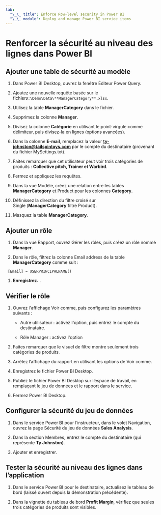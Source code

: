 ```yaml
---
lab:
  "\_\_ title": Enforce Row-level security in Power BI
  "\_\_ module": Deploy and manage Power BI service items
---
```

# Renforcer la sécurité au niveau des lignes dans Power BI

## Ajouter une table de sécurité au modèle

1. Dans Power BI Desktop, ouvrez la fenêtre Éditeur Power Query.

1. Ajoutez une nouvelle requête basée sur le fichier`D:\Demo\Data\**ManagerCategory**.xlsx`.

1. Utilisez la table **ManagerCategory** dans le fichier.

1. Supprimez la colonne **Manager**.

1. Divisez la colonne **Catégorie** en utilisant le point-virgule comme délimiteur, puis divisez-la en lignes (options avancées).

1. Dans la colonne **E-mail**, remplacez la valeur **<ty-johnston@tailspintoys.com>** par le compte du destinataire (provenant du fichier MySettings.txt).

1. Faites remarquer que cet utilisateur peut voir trois catégories de produits : **Collective pitch, Trainer et Warbird**.

1. Fermez et appliquez les requêtes.

1. Dans la vue Modèle, créez une relation entre les tables **ManagerCategory** et Product pour les colonnes **Category**.

1. Définissez la direction du filtre croisé sur Single (**ManagerCategory** filtre Product).

1. Masquez la table **ManagerCategory**.

## Ajouter un rôle

1. Dans la vue Rapport, ouvrez Gérer les rôles, puis créez un rôle nommé **Manager**.

1. Dans le rôle, filtrez la colonne Email address de la table **ManagerCategory** comme suit :

  ```dax
   [Email] = USERPRINCIPALNAME()
   ```

1. **Enregistrez.** .

## Vérifier le rôle

1. Ouvrez  l'affichage Voir comme, puis configurez les paramètres suivants :

    - Autre utilisateur : activez l'option, puis entrez le compte du destinataire.

    - Rôle Manager : activez l'option

1. Faites remarquer que le visuel de filtre montre seulement trois catégories de produits.

1. Arrêtez l’affichage du rapport en utilisant les options de Voir comme.

1. Enregistrez le fichier Power BI Desktop.

1. Publiez le fichier Power BI Desktop sur l’espace de travail, en remplaçant le jeu de données et le rapport dans le service.

1. Fermez Power BI Desktop.

## Configurer la sécurité du jeu de données

1. Dans le service Power BI pour l’instructeur, dans le volet Navigation, ouvrez la page Sécurité du jeu de données **Sales Analysis**.

1. Dans la section Membres, entrez le compte du destinataire (qui représente **Ty Johnston**).

1. Ajouter et enregistrer.

## Tester la sécurité au niveau des lignes dans l’application

1. Dans le service Power BI pour le destinataire, actualisez le tableau de bord (laissé ouvert depuis la démonstration précédente).

1. Dans la vignette du tableau de bord **Profit Margin**, vérifiez que seules trois catégories de produits sont visibles.
